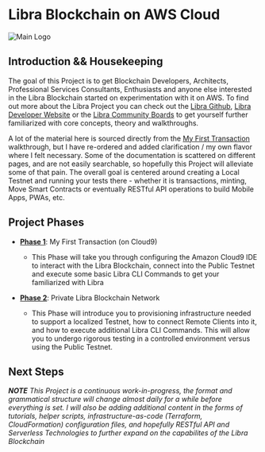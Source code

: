# Libra Blockchain on AWS Cloud
![Main Logo](/../screenshots/screens/main-aws-libra.png?raw=true "Main Logo")

## Introduction && Housekeeping
The goal of this Project is to get Blockchain Developers, Architects, Professional Services Consultants, Enthusiasts and anyone else interested in the Libra Blockchain started on experimentation with it on AWS. To find out more about the Libra Project you can check out the [Libra Github](https://github.com/libra/libra), [Libra Developer Website](https://developers.libra.org/docs/libra-protocol) or the [Libra Community Boards](https://community.libra.org/) to get yourself further familiarized with core concepts, theory and walkthroughs.

A lot of the material here is sourced directly from the [My First Transaction](https://developers.libra.org/docs/my-first-transaction) walkthrough, but I have re-ordered and added clarification / my own flavor where I felt necessary. Some of the documentation is scattered on different pages, and are not easily searchable, so hopefully this Project will alleviate some of that pain. The overall goal is centered around creating a Local Testnet and running your tests there - whether it is transactions, minting, Move Smart Contracts or eventually RESTful API operations to build Mobile Apps, PWAs, etc.

## Project Phases

- **[Phase 1](https://github.com/jonrau1/AWS-Libra-Blockchain/tree/master/Phase%201%20-%20My%20First%20Transaction%20(on%20Cloud9))**: My First Transaction (on Cloud9)
  - This Phase will take you through configuring the Amazon Cloud9 IDE to interact with the Libra Blockchain, connect into the Public Testnet and execute some basic Libra CLI Commands to get your familiarized with Libra

- **[Phase 2](https://github.com/jonrau1/AWS-Libra-Blockchain/tree/master/Phase%202%20-%20Private%20Libra%20Blockchain%20Network)**: Private Libra Blockchain Network
  - This Phase will introduce you to provisioning infrastructure needed to support a localized Testnet, how to connect Remote Clients into it, and how to execute additional Libra CLI Commands. This will allow you to undergo rigorous testing in a controlled environment versus using the Public Testnet.

## Next Steps

***NOTE*** *This Project is a continuous work-in-progress, the format and grammatical structure will change almost daily for a while before everything is set. I will also be adding additional content in the forms of tutorials, helper scripts, infrastructure-as-code (Terraform, CloudFormation) configuration files, and hopefully RESTful API and Serverless Technologies to further expand on the capabilites of the Libra Blockchain*
